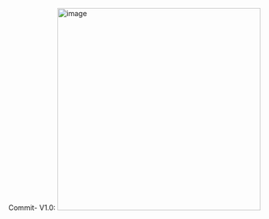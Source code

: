 Commit- V1.0:
<img width="402" alt="image" src="https://github.com/GauravPathak77/2100970130038/assets/115170827/6351b84a-675c-4dfc-9cab-cb04f6b9cb25">
